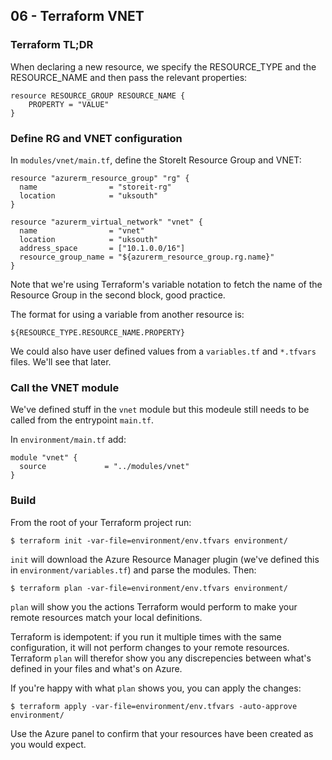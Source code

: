 ## 06 - Terraform VNET

### Terraform TL;DR

When declaring a new resource, we specify the RESOURCE_TYPE and the RESOURCE_NAME and then pass the relevant properties:

```
resource RESOURCE_GROUP RESOURCE_NAME {
    PROPERTY = "VALUE"
}
```

### Define RG and VNET configuration

In `modules/vnet/main.tf`, define the StoreIt Resource Group and VNET:

```
resource "azurerm_resource_group" "rg" {
  name                = "storeit-rg"
  location            = "uksouth"
}

resource "azurerm_virtual_network" "vnet" {
  name                = "vnet"
  location            = "uksouth"
  address_space       = ["10.1.0.0/16"]
  resource_group_name = "${azurerm_resource_group.rg.name}"
}
```

Note that we're using Terraform's variable notation to fetch the name of the Resource Group in the second block, good practice.

The format for using a variable from another resource is:

```
${RESOURCE_TYPE.RESOURCE_NAME.PROPERTY}
```

We could also have user defined values from a `variables.tf` and `*.tfvars` files. We'll see that later.

### Call the VNET module

We've defined stuff in the `vnet` module but this modeule still needs to be called from the entrypoint `main.tf`.

In `environment/main.tf` add:

```
module "vnet" {
  source             = "../modules/vnet"
}
```

### Build

From the root of your Terraform project run:

```
$ terraform init -var-file=environment/env.tfvars environment/
```

`init` will download the Azure Resource Manager plugin (we've defined this in `environment/variables.tf`) and parse the modules. Then:

```
$ terraform plan -var-file=environment/env.tfvars environment/
````

`plan` will show you the actions Terraform would perform to make your remote resources match your local definitions.

Terraform is idempotent: if you run it multiple times with the same configuration, it will not perform changes to your remote resources. Terraform `plan` will therefor show you any discrepencies between what's defined in your files and what's on Azure.

If you're happy with what `plan` shows you, you can apply the changes:

```
$ terraform apply -var-file=environment/env.tfvars -auto-approve environment/
```

Use the Azure panel to confirm that your resources have been created as you would expect.

